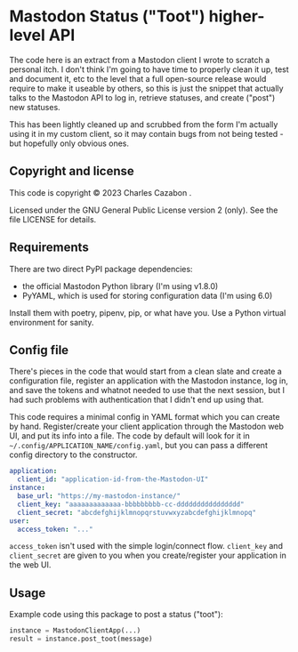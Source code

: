 # Mastodon Status ("Toot") higher-level API

The code here is an extract from a Mastodon client I wrote to scratch a
personal itch.  I don't think I'm going to have time to properly clean it
up, test and document it, etc to the level that a full open-source release
would require to make it useable by others, so this is just the snippet
that actually talks to the Mastodon API to log in, retrieve statuses, and
create ("post") new statuses.

This has been lightly cleaned up and scrubbed from the form I'm actually using
it in my custom client, so it may contain bugs from not being tested - but
hopefully only obvious ones.

## Copyright and license

This code is copyright © 2023 Charles Cazabon <charlesc-github-projects AT pyropus.ca>.

Licensed under the GNU General Public License version 2 (only).
See the file LICENSE for details.

## Requirements

There are two direct PyPI package dependencies:

- the official Mastodon Python library (I'm using v1.8.0)
- PyYAML, which is used for storing configuration data (I'm using 6.0)

Install them with poetry, pipenv, pip, or what have you.  Use a Python
virtual environment for sanity.

## Config file

There's pieces in the code that would start from a clean slate and create a
configuration file, register an application with the Mastodon instance, log
in, and save the tokens and whatnot needed to use that the next session,
but I had such problems with authentication that I didn't end up using that.

This code requires a minimal config in YAML format which you can create by
hand.  Register/create your client application through the Mastodon web UI,
and put its info into a file.  The code by default will look for it in
`~/.config/APPLICATION_NAME/config.yaml`, but you can pass a different
config directory to the constructor.

```yaml
application:
  client_id: "application-id-from-the-Mastodon-UI"
instance:
  base_url: "https://my-mastodon-instance/"
  client_key: "aaaaaaaaaaaaa-bbbbbbbbb-cc-dddddddddddddddd"
  client_secret: "abcdefghijklmnopqrstuvwxyzabcdefghijklmnopq"
user:
  access_token: "..."
```

`access_token` isn't used with the simple login/connect flow.
`client_key` and `client_secret` are given to you when you create/register
your application in the web UI.

## Usage

Example code using this package to post a status ("toot"):

```python
instance = MastodonClientApp(...)
result = instance.post_toot(message)
```

